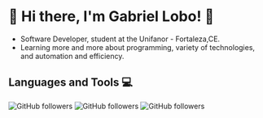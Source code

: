  # 💫 Hi there, I'm Gabriel Lobo! 💫
 
 * Software Developer, student at the Unifanor - Fortaleza,CE.
 * Learning more and more about programming, variety of technologies, and automation and efficiency.
 
 ## Languages and Tools 💻 
![GitHub followers](https://img.shields.io/github/followers/JavaScript?style=flat&logo=javascript&logoColor=white&logoSize=auto&label=JavaScript&labelColor=black&color=%23f7df1e&cacheSeconds=3600)
![GitHub followers](https://img.shields.io/github/followers/CSS?style=flat&logo=css&logoColor=white&logoSize=auto&label=CSS&labelColor=black&color=%2300a6ed%20&cacheSeconds=3600)
![GitHub followers](https://img.shields.io/github/followers/CSS?style=flat&logo=mysql&logoColor=black&logoSize=auto&label=MySQL&labelColor=white&color=%23f65f00&cacheSeconds=3600)
